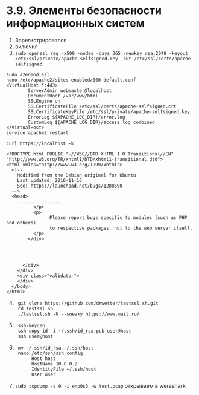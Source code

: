 # 3.9. Элементы безопасности информационных систем
1. Зарегистрировался
2. включил
3. ```sudo openssl req -x509 -nodes -days 365 -newkey rsa:2048 -keyout /etc/ssl/private/apache-selfsigned.key -out /etc/ssl/certs/apache-selfsigned```
```sudo apt install apache2
sudo a2enmod ssl
nano /etc/apache2/sites-enabled/000-default.conf
<VirtualHost *:443>
        ServerAdmin webmaster@localhost
        DocumentRoot /var/www/html
        SSLEngine on
        SSLCertificateFile /etc/ssl/certs/apache-selfsigned.crt
        SSLCertificateKeyFile /etc/ssl/private/apache-selfsigned.key
        ErrorLog ${APACHE_LOG_DIR}/error.log
        CustomLog ${APACHE_LOG_DIR}/access.log combined
</VirtualHost>
service apache2 restart

curl https://localhost -k

<!DOCTYPE html PUBLIC "-//W3C//DTD XHTML 1.0 Transitional//EN" "http://www.w3.org/TR/xhtml1/DTD/xhtml1-transitional.dtd">
<html xmlns="http://www.w3.org/1999/xhtml">
  <!--
    Modified from the Debian original for Ubuntu
    Last updated: 2016-11-16
    See: https://launchpad.net/bugs/1288690
  -->
  <head> 
  ...................
          </p>
          <p>
                Please report bugs specific to modules (such as PHP and others)
                to respective packages, not to the web server itself.
          </p>
        </div>




      </div>
    </div>
    <div class="validator">
    </div>
  </body>
</html>
```

4. ```
    git clone https://github.com/drwetter/testssl.sh.git
    cd testssl.sh
    ./testssl.sh -U --sneaky https://www.mail.ru/
    ```
   
5. ```shell
    ssh-keygen
    ssh-copy-id -i ~/.ssh/id_rsa.pub user@host
    ssh user@host
    ```
   
6. ```shell
    mv ~/.ssh/id_rsa ~/.ssh/host
    nano /etc/ssh/ssh_config
         Host host
         HostName 10.0.0.2
         IdentityFile ~/.ssh/host
         User user
    ```
   
7. ```sudo tcpdump -s 0 -i enp0s3 -w test.pcap```
    открываем в wereshark